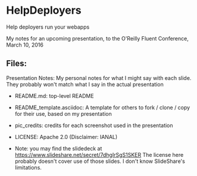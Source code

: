 # HelpDeployers
Help deployers run your webapps

My notes for an upcoming presentation, to the O'Reilly Fluent Conference, March 10, 2016

## Files: 

Presentation Notes: My personal notes for what I might say with each slide. They probably won't match what I say in the actual presentation

* README.md: top-level README

* README_template.asciidoc: A template for others to fork / clone / copy for their use, based on my presentation

* pic_credits: credits for each screenshot used in the presentation

* LICENSE: Apache 2.0 (Disclaimer: IANAL)

* Note: you may find the slidedeck at https://www.slideshare.net/secret/7dhgIrSgS1SKER 
The license here probably doesn't cover use of those slides. I don't know SlideShare's limitations.
